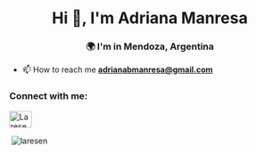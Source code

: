 <h1 align="center">Hi 👋, I'm Adriana Manresa</h1>
<h3 align="center">🌍 I'm in Mendoza, Argentina</h3>

- 📫 How to reach me **adrianabmanresa@gmail.com**

<h3 align="left">Connect with me:</h3>
<p align="left">
<a href="https://discord.gg/Laresen#8537" target="blank"><img align="center" src="https://raw.githubusercontent.com/rahuldkjain/github-profile-readme-generator/master/src/images/icons/Social/discord.svg" alt="Laresen#8537" height="30" width="40" /></a>
</p>

<p>&nbsp;<img align="center" src="https://github-readme-stats.vercel.app/api?username=laresen&show_icons=true&locale=en" alt="laresen" /></p>
